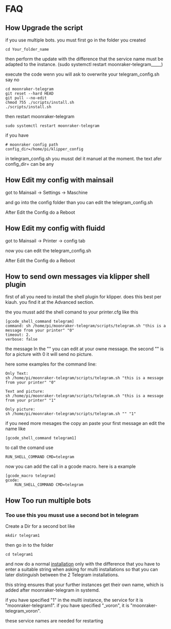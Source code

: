 # FAQ

## How Upgrade the script

if you use multiple bots. you must first go in the folder you created

```
cd Your_folder_name
```
then perform the update with the difference that the service name must be adapted to the instance. (sudo systemctl restart moonraker-telegram_____)

execute the code wenn you will ask to overwrite your telegram_config.sh say no

```
cd moonraker-telegram
git reset --hard HEAD
git pull --no-edit
chmod 755 ./scripts/install.sh
./scripts/install.sh
```
then restart moonraker-telegram
```
sudo systemctl restart moonraker-telegram
```

if you have 
```
# moonraker config path
config_dir=/home/pi/klipper_config
```
in telegram_config.sh you musst del it manuel at the moment. the text afer config_dir= can be any 


## How Edit my config with mainsail

got to Mainsail -> Settings -> Maschine

and go into the config folder than you can edit the telegram_config.sh

After Edit the Config  do a Reboot

## How Edit my config with fluidd

got to Mainsail -> Printer -> config tab

now you can edit the telegram_config.sh

After Edit the Config  do a Reboot

## How to send own messages via klipper shell plugin

first of all you need to install the shell plugin for klipper. 
does this best per kiauh. you find it at the Advanced section.

the you musst add the shell comand to your printer.cfg like this

```
[gcode_shell_command telegram]
command: sh /home/pi/moonraker-telegram/scripts/telegram.sh "this is a message from your printer" "0"
timeout: 2.
verbose: false
```

the message In the "" you can edit at your owne message. the second "" is for a picture with 0 it will send no picture.

here some examples for the command line:

```
Only Text:
sh /home/pi/moonraker-telegram/scripts/telegram.sh "this is a message from your printer" "0"

Text and picture:
sh /home/pi/moonraker-telegram/scripts/telegram.sh "this is a message from your printer" "1"

Only picture:
sh /home/pi/moonraker-telegram/scripts/telegram.sh "" "1"
```

if you need more mesages the copy an paste your first message an edit the name like
```
[gcode_shell_command telegram1]
```
to call the comand use
```
RUN_SHELL_COMMAND CMD=telegram
```
now you can add the call in a gcode macro. here is a example
```
[gcode_macro telegram]
gcode:
    RUN_SHELL_COMMAND CMD=telegram 
```

## How Too run multiple bots

### Too use this you musst use a second bot in telegram

Create a Dir for a second bot like

```
mkdir telegram1
```

then go in to the folder

```
cd telegram1
```
and now do a normal [installation](https://github.com/Raabi91/moonraker-telegram/blob/main/README.md)
only with the difference that you have to enter a suitable string when asking for multi installations so that you can later distinguish between the 2 Telegram installations.

this string ensures that your further instances get their own name, which is added after moonraker-telegram in systemd.

if you have specified "1" in the mullti instance, the service for it is "moonraker-telegram1". if you have specified "_voron", it is "moonraker-telegram_voron".

these service names are needed for restarting